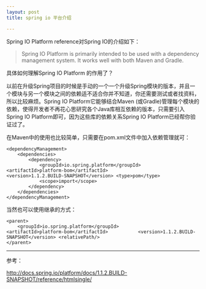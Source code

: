 ```yaml
---
layout: post
title: spring io 平台介绍

---
```


Spring IO Platform reference对Spring IO的介绍如下：

> Spring IO Platform is primarily intended to be used with a dependency management system. It works well with both Maven and Gradle.

具体如何理解Spring IO Platform 的作用了？

以前在升级Spring项目的时候是手动的一个一个升级Spring模块的版本，并且一个模块与另一个模块之间的依赖适不适合你并不知道，你还需要测试或者找资料，所以比较麻烦。Spring IO Platform它能够结合Maven (或Gradle)管理每个模块的依赖，使得开发者不再花心思研究各个Java库相互依赖的版本，只需要引入Spring IO Platform即可，因为这些库的依赖关系Spring IO Platform已经帮你验证过了。

在Maven中的使用也比较简单，只需要在pom.xml文件中加入依赖管理就可：

	<dependencyManagement>        <dependencies>			<dependency> 
				<groupId>io.spring.platform</groupId> 				<artifactId>platform-bom</artifactId> 				<version>1.1.2.BUILD-SNAPSHOT</version> <type>pom</type>				<scope>import</scope>            </dependency>        </dependencies>    </dependencyManagement>
当然也可以使用继承的方式：
	<parent> 
		<groupId>io.spring.platform</groupId> 			<artifactId>platform-bom</artifactId> 			<version>1.1.2.BUILD-SNAPSHOT</version> <relativePath/>	</parent>

---

参考：

http://docs.spring.io/platform/docs/1.1.2.BUILD-SNAPSHOT/reference/htmlsingle/





